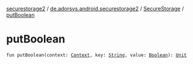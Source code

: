 [securestorage2](../../index.md) / [de.adorsys.android.securestorage2](../index.md) / [SecureStorage](index.md) / [putBoolean](./put-boolean.md)

# putBoolean

`fun putBoolean(context: `[`Context`](https://developer.android.com/reference/android/content/Context.html)`, key: `[`String`](https://kotlinlang.org/api/latest/jvm/stdlib/kotlin/-string/index.html)`, value: `[`Boolean`](https://kotlinlang.org/api/latest/jvm/stdlib/kotlin/-boolean/index.html)`): `[`Unit`](https://kotlinlang.org/api/latest/jvm/stdlib/kotlin/-unit/index.html)